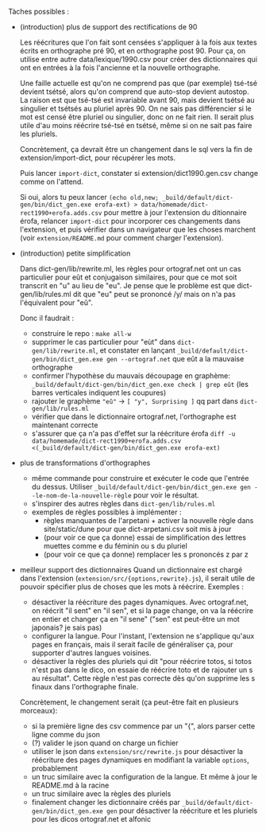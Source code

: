 Tàches possibles :

- (introduction) plus de support des rectifications de 90

  Les réécritures que l'on fait sont censées s'appliquer à la fois aux textes écrits en
  orthographe pré 90, et en orthographe post 90. Pour ça, on utilise entre autre
  data/lexique/1990.csv pour créer des dictionnaires qui ont en entrées à la fois
  l'ancienne et la nouvelle orthographe.
  
  Une faille actuelle est qu'on ne comprend pas que (par exemple) tsé-tsé devient tsétsé,
  alors qu'on comprend que auto-stop devient autostop. La raison est que tsé-tsé est
  invariable avant 90, mais devient tsétsé au singulier et tsétsés au pluriel après 90. On
  ne sais pas différencier si le mot est censé être pluriel ou singulier, donc on ne fait
  rien. Il serait plus utile d'au moins réécrire tsé-tsé en tsétsé, même si on ne sait pas
  faire les pluriels.

  Concrètement, ça devrait être un changement dans le sql vers la fin de
  extension/import-dict, pour récupérer les mots.
  
  Puis lancer `import-dict`, constater si extension/dict1990.gen.csv change comme on l'attend.

  Si oui, alors tu peux lancer `(echo old,new; _build/default/dict-gen/bin/dict_gen.exe erofa-ext) > data/homemade/dict-rect1990+erofa.adds.csv` pour mettre à jour l'extension du ditionnaire érofa, relancer `import-dict` pour incorporer ces changements dans l'extension, et puis vérifier dans un navigateur que les choses marchent (voir `extension/README.md` pour comment charger l'extension).

- (introduction) petite simplification

  Dans dict-gen/lib/rewrite.ml, les règles pour ortograf.net ont un cas particulier pour
  eût et conjugaison similaires, pour que ce mot soit transcrit en "u" au lieu de "eu". Je
  pense que le problème est que dict-gen/lib/rules.ml dit que "eu" peut se prononcé /y/
  mais on n'a pas l'équivalent pour "eû".

  Donc il faudrait :
  - construire le repo : `make all-w`
  - supprimer le cas particulier pour "eùt" dans `dict-gen/lib/rewrite.ml`, et constater en lançant `_build/default/dict-gen/bin/dict_gen.exe gen --ortograf.net` que eût a la mauvaise orthographe
  - confirmer l'hypothèse du mauvais découpage en graphème: `_build/default/dict-gen/bin/dict_gen.exe check | grep eût` (les barres verticales indiquent les coupures)
  - rajouter le graphème `"eû"` -> `[ "y", Surprising ]` qq part dans `dict-gen/lib/rules.ml`
  - vérifier que dans le dictionnaire ortograf.net, l'orthographe est maintenant correcte
  - s'assurer que ça n'a pas d'effet sur la réécriture érofa `diff -u data/homemade/dict-rect1990+erofa.adds.csv <(_build/default/dict-gen/bin/dict_gen.exe erofa-ext)`

- plus de transformations d'orthographes
  - même commande pour construire et exécuter le code que l'entrée du dessus. Utiliser `_build/default/dict-gen/bin/dict_gen.exe gen --le-nom-de-la-nouvelle-règle` pour voir le résultat.
  - s'inspirer des autres règles dans `dict-gen/lib/rules.ml`
  - exemples de règles possibles à implémenter :
    - règles manquantes de l'arpetani + activer la nouvelle règle dans site/static/dune pour que dict-arpetani.csv soit mis à jour
    - (pour voir ce que ça donne) essai de simplification des lettres muettes comme e du féminin ou s du pluriel
    - (pour voir ce que ça donne) remplacer les s prononcés z par z

- meilleur support des dictionnaires
  Quand un dictionnaire est chargé dans l'extension (`extension/src/{options,rewrite}.js`),
  il serait utile de pouvoir spécifier plus de choses que les mots à réécrire. Exemples :
  - désactiver la réécriture des pages dynamiques. Avec ortograf.net, on réécrit "il sent" en "il sen", et si la page change, on va la réécrire en entier et changer ça en "il sene" ("sen" est peut-être un mot japonais? je sais pas)
  - configurer la langue. Pour l'instant, l'extension ne s'applique qu'aux pages en français, mais il serait facile de généraliser ça, pour supporter d'autres langues voisines.
  - désactiver la règles des pluriels qui dit "pour réécrire totos, si totos n'est pas dans le dico, on essaie de réécrire toto et de rajouter un s au résultat". Cette règle n'est pas correcte dès qu'on supprime les s finaux dans l'orthographe finale.

  Concrètement, le changement serait (ça peut-être fait en plusieurs morceaux):
  - si la première ligne des csv commence par un "{", alors parser cette ligne comme du json
  - (?) valider le json quand on charge un fichier
  - utiliser le json dans `extension/src/rewrite.js` pour désactiver la réécriture des pages
    dynamiques en modifiant la variable `options`, probablement
  - un truc similaire avec la configuration de la langue. Et même à jour le README.md à la racine
  - un truc similaire avec la règles des pluriels
  - finalement changer les dictionnaire créés par `_build/default/dict-gen/bin/dict_gen.exe gen` pour désactiver la réécriture et les pluriels pour les dicos ortograf.net et alfonic
